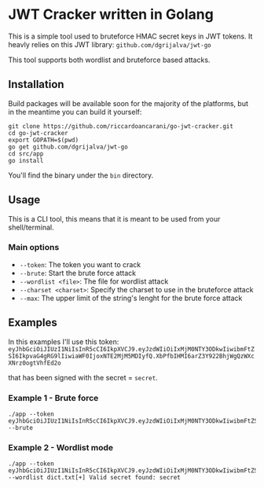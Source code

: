 # JWT Cracker written in Golang
This is a simple tool used to bruteforce HMAC secret keys in JWT tokens.
It heavly relies on this JWT library: `github.com/dgrijalva/jwt-go`

This tool supports both wordlist and bruteforce based attacks.

## Installation
Build packages will be available soon for the majority of the platforms, but in the meantime you can build it yourself:

```
git clone https://github.com/riccardoancarani/go-jwt-cracker.git
cd go-jwt-cracker
export GOPATH=$(pwd)
go get github.com/dgrijalva/jwt-go
cd src/app
go install
```
You'll find the binary under the `bin` directory.

## Usage
This is a CLI tool, this means that it is meant to be used from your shell/terminal.

### Main options
- `--token`: The token you want to crack
- `--brute`: Start the brute force attack
- `--wordlist <file>`: The file for wordlist attack
- `--charset <charset>`: Specify the charset to use in the bruteforce attack
- `--max`: The upper limit of the string's lenght for the brute force attack

## Examples
In this examples I'll use this token: `eyJhbGciOiJIUzI1NiIsInR5cCI6IkpXVCJ9.eyJzdWIiOiIxMjM0NTY3ODkwIiwibmFtZSI6IkpvaG4gRG9lIiwiaWF0IjoxNTE2MjM5MDIyfQ.XbPfbIHMI6arZ3Y922BhjWgQzWXcXNrz0ogtVhfEd2o`

that has been signed with the secret = `secret`.

### Example 1 - Brute force
```
./app --token eyJhbGciOiJIUzI1NiIsInR5cCI6IkpXVCJ9.eyJzdWIiOiIxMjM0NTY3ODkwIiwibmFtZSI6IkpvaG4gRG9lIiwiaWF0IjoxNTE2MjM5MDIyfQ.XbPfbIHMI6arZ3Y922BhjWgQzWXcXNrz0ogtVhfEd2o --brute
```

### Example 2 - Wordlist mode
```
./app --token eyJhbGciOiJIUzI1NiIsInR5cCI6IkpXVCJ9.eyJzdWIiOiIxMjM0NTY3ODkwIiwibmFtZSI6IkpvaG4gRG9lIiwiaWF0IjoxNTE2MjM5MDIyfQ.XbPfbIHMI6arZ3Y922BhjWgQzWXcXNrz0ogtVhfEd2o --wordlist dict.txt[+] Valid secret found: secret
```